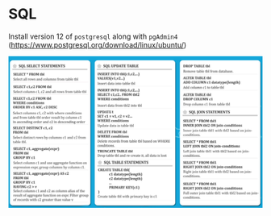 # SQL

Install version 12 of `postgresql` along with `pgAdmin4` (https://www.postgresql.org/download/linux/ubuntu/)

![CNN-image](https://github.com/Foroozani/databaseSQL/blob/main/syntax.png)
